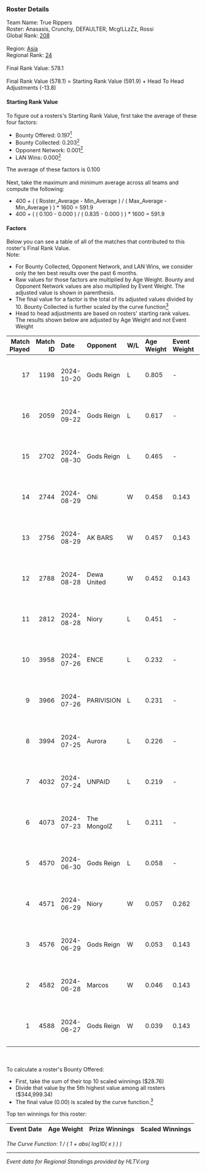 ### Roster Details<br />
Team Name: True Rippers<br />
Roster: Anasasis, Crunchy, DEFAULTER, Mcg!LLzZz, Rossi<br />
Global Rank: [208](../../standings_global_2024_12_18.md)<br />
<br />
Region: [Asia]( ../../standings_asia_2024_12_18.md)<br />
Regional Rank: [24]( ../../standings_asia_2024_12_18.md)<br />
<br />
Final Rank Value:  578.1<br />
<br />
Final Rank Value (578.1) = Starting Rank Value (591.9) + Head To Head Adjustments (-13.8)<br />

#### Starting Rank Value<br />
To figure out a rosters's Starting Rank Value, first take the average of these four factors:<br />
- Bounty Offered: 0.197[<sup>1</sup>](#table2)
- Bounty Collected: 0.203[<sup>2</sup>](#table1)
- Opponent Network: 0.001[<sup>2</sup>](#table1)
- LAN Wins: 0.000[<sup>2</sup>](#table1)

The average of these factors is 0.100<br />
<br />
Next, take the maximum and minimum average across all teams and compute the following:<br />
- 400 + ( ( Roster_Average - Min_Average ) / ( Max_Average - Min_Average ) ) * 1600 = 591.9
- 400 + ( ( 0.100 - 0.000 ) / ( 0.835 - 0.000 ) ) * 1600 = 591.9


#### Factors<br />
Below you can see a table of all of the matches that contributed to this roster's Final Rank Value.<br />
Note:<br />

- For Bounty Collected, Opponent Network, and LAN Wins, we consider only the ten best results over the past 6 months.
- Raw values for those factors are multiplied by Age Weight. Bounty and Opponent Network values are also multiplied by Event Weight. The adjusted value is shown in parenthesis.
- The final value for a factor is the total of its adjusted values divided by 10. Bounty Collected is further scaled by the curve function[<sup>3</sup>](#curveFunction)
- Head to head adjustments are based on rosters' starting rank values. The results shown below are adjusted by Age Weight and not Event Weight
<span id="table1"></span><br />


| Match Played | Match ID | Date       | Opponent    | W/L | Age Weight | Event Weight | Bounty Collected | Opponent Network | LAN Wins  | H2H Adj. | Roster                                            |
| -: | -: | :- | :- | :- | :- | :- | :- | :- | :- | -: | :- |
|           17 |     1198 | 2024-10-20 | Gods Reign  | L   | 0.805      | -            | -                | -                | -         |    -8.01 | Anasasis, Crunchy, DEFAULTER, Mcg!LLzZz, Rossi    |
|           16 |     2059 | 2024-09-22 | Gods Reign  | L   | 0.617      | -            | -                | -                | -         |    -6.37 | Anasasis, Crunchy, DEFAULTER, Mcg!LLzZz, Rossi    |
|           15 |     2702 | 2024-08-30 | Gods Reign  | L   | 0.465      | -            | -                | -                | -         |    -4.81 | Crazy_Gamer, Crunchy, DayMake, DEFAULTER, Rossi   |
|           14 |     2744 | 2024-08-29 | ONi         | W   | 0.458      | 0.143        | 0.000 (0.000)    | 0.056 (0.004)    | 0 (0.000) |     4.99 | Crazy_Gamer, Crunchy, DayMake, DEFAULTER, Rossi   |
|           13 |     2756 | 2024-08-29 | AK BARS     | W   | 0.457      | 0.143        | 0.015 (0.001)    | 0.018 (0.001)    | 0 (0.000) |     6.67 | Crazy_Gamer, Crunchy, DayMake, DEFAULTER, Rossi   |
|           12 |     2788 | 2024-08-28 | Dewa United | W   | 0.452      | 0.143        | 0.000 (0.000)    | 0.056 (0.004)    | 0 (0.000) |     3.66 | Crazy_Gamer, Crunchy, DayMake, DEFAULTER, Rossi   |
|           11 |     2812 | 2024-08-28 | Niory       | L   | 0.451      | -            | -                | -                | -         |    -9.25 | Crazy_Gamer, Crunchy, DayMake, DEFAULTER, Rossi   |
|           10 |     3958 | 2024-07-26 | ENCE        | L   | 0.232      | -            | -                | -                | -         |    -0.19 | Crazy_Gamer, DayMake, DEFAULTER, Mcg!LLzZz, Rossi |
|            9 |     3966 | 2024-07-26 | PARIVISION  | L   | 0.231      | -            | -                | -                | -         |    -0.94 | Crazy_Gamer, DayMake, DEFAULTER, Mcg!LLzZz, Rossi |
|            8 |     3994 | 2024-07-25 | Aurora      | L   | 0.226      | -            | -                | -                | -         |    -1.53 | Crazy_Gamer, DayMake, DEFAULTER, Mcg!LLzZz, Rossi |
|            7 |     4032 | 2024-07-24 | UNPAID      | L   | 0.219      | -            | -                | -                | -         |    -0.40 | Crazy_Gamer, DayMake, DEFAULTER, Mcg!LLzZz, Rossi |
|            6 |     4073 | 2024-07-23 | The MongolZ | L   | 0.211      | -            | -                | -                | -         |    -0.01 | Crazy_Gamer, DayMake, DEFAULTER, Mcg!LLzZz, Rossi |
|            5 |     4570 | 2024-06-30 | Gods Reign  | L   | 0.058      | -            | -                | -                | -         |    -0.60 | Crazy_Gamer, DayMake, DEFAULTER, Mcg!LLzZz, Rossi |
|            4 |     4571 | 2024-06-29 | Niory       | W   | 0.057      | 0.262        | 0.000 (0.000)    | 0.055 (0.001)    | 0 (0.000) |     0.59 | Crazy_Gamer, DayMake, DEFAULTER, Mcg!LLzZz, Rossi |
|            3 |     4576 | 2024-06-29 | Gods Reign  | W   | 0.053      | 0.143        | 0.012 (0.000)    | 0.201 (0.002)    | 0 (0.000) |     1.12 | Crazy_Gamer, DayMake, DEFAULTER, Mcg!LLzZz, Rossi |
|            2 |     4582 | 2024-06-28 | Marcos      | W   | 0.046      | 0.143        | 0.000 (0.000)    | 0.002 (0.000)    | 0 (0.000) |     0.47 | Crazy_Gamer, DayMake, DEFAULTER, Mcg!LLzZz, Rossi |
|            1 |     4588 | 2024-06-27 | Gods Reign  | W   | 0.039      | 0.143        | 0.012 (0.000)    | 0.201 (0.001)    | 0 (0.000) |     0.84 | Crazy_Gamer, DayMake, DEFAULTER, Mcg!LLzZz, Rossi |

<br />
<span id="table2"></span><br />
To calculate a roster's Bounty Offered:<br />

- First, take the sum of their top 10 scaled winnings ($28.76)
- Divide that value by the 5th highest value among all rosters ($344,999.34)
- The final value (0.00) is scaled by the curve function.[<sup>3</sup>](#curveFunction)

Top ten winnings for this roster:<br />

| Event Date | Age Weight | Prize Winnings | Scaled Winnings |
| :- | -: | :- | :- |


<span id="curveFunction"></span>_The Curve Function: 1 / ( 1 + abs( log10( x ) ) )_<br />

---
_Event data for Regional Standings provided by HLTV.org_<br />
